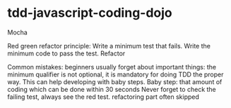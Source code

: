 # tdd-javascript-coding-dojo
Mocha


Red green refactor principle:
    Write a minimum test that fails.
    Write the minimum code to pass the test.
    Refactor


Common mistakes:
    beginners usually forget about important things:
    the minimum qualifier is not optional, it is mandatory for doing TDD the proper way.
    This can help developing with baby steps.
    Baby step: that amount of coding which can be done within 30 seconds
    Never forget to check the failing test, always see the red test.
    refactoring part often skipped


